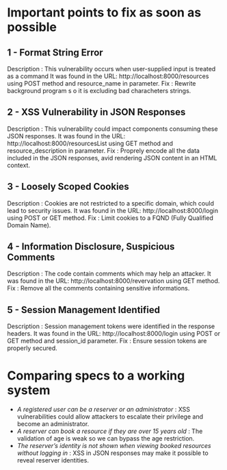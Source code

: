# Important points to fix as soon as possible

## 1 - Format String Error
Description : This vulnerability occurs when user-supplied input is treated as a command
It was found in the URL: http://localhost:8000/resources using POST method and resource_name in parameter.
Fix : Rewrite background program s o it is excluding bad characheters strings.

## 2 - XSS Vulnerability in JSON Responses
Description : This vulnerability could impact components consuming these JSON responses.
It was found in the URL: http://localhost:8000/resourcesList using GET method and resource_description in parameter.
Fix : Proprely encode all the data included in the JSON responses, avid rendering JSON content in an HTML context.

## 3 - Loosely Scoped Cookies
Description : Cookies are not restricted to a specific domain, which could lead to security issues.
It was found in the URL: http://localhost:8000/login using POST or GET method.
Fix : Limit cookies to a FQND (Fully Qualified Domain Name).

## 4 - Information Disclosure, Suspicious Comments 
Description : The code contain comments which may help an attacker.
It was found in the URL: http://localhost:8000/revervation using GET method.
Fix : Remove all the comments containing sensitive informations.

## 5 - Session Management Identified
Description : Session management tokens were identified in the response headers.
It was found in the URL: http://localhost:8000/login using POST or GET method and session_id parameter.
Fix : Ensure session tokens are properly secured.

# Comparing specs to a working system

- *A registered user can be a reserver or an administrator* : XSS vulnerabilities could allow attackers to escalate their privilege and become an administrator.
- *A reserver can book a resource if they are over 15 years old* : The validation of age is weak so we can bypass the age restriction.
- *The reserver’s identity is not shown when viewing booked resources without logging in* : XSS in JSON responses may make it possible to reveal reserver identities.